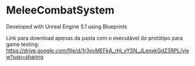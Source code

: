 # MeleeCombatSystem

Developed with Unreal Engine 5.1 using Blueprints

Link para download apenas da pasta com o executável do protótipo para game testing:
https://drive.google.com/file/d/1r3ovMEFkA_rHj_yYSN_JLeqxkGdZ3RPL/view?usp=sharing
